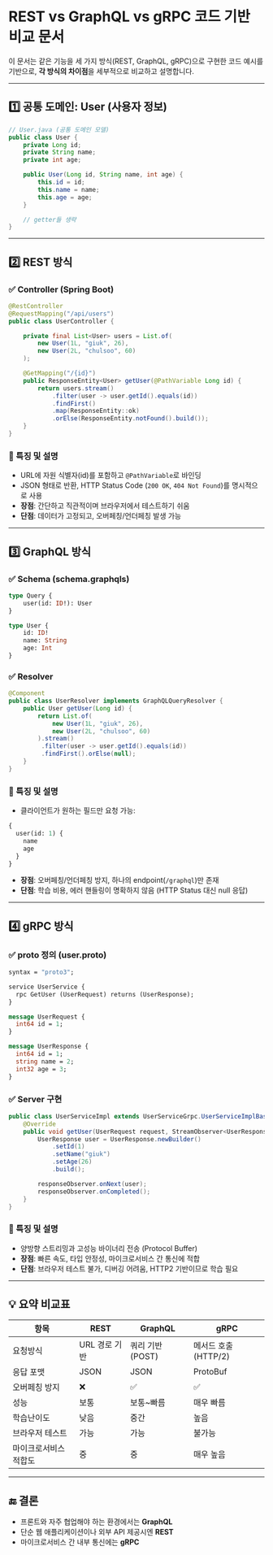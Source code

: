 # REST vs GraphQL vs gRPC 코드 기반 비교 문서

이 문서는 같은 기능을 세 가지 방식(REST, GraphQL, gRPC)으로 구현한 코드 예시를 기반으로, **각 방식의 차이점**을 세부적으로 비교하고 설명합니다.

---

## 1️⃣ 공통 도메인: User (사용자 정보)
```java
// User.java (공통 도메인 모델)
public class User {
    private Long id;
    private String name;
    private int age;

    public User(Long id, String name, int age) {
        this.id = id;
        this.name = name;
        this.age = age;
    }

    // getter들 생략
}
```

---

## 2️⃣ REST 방식

### ✅ Controller (Spring Boot)
```java
@RestController
@RequestMapping("/api/users")
public class UserController {

    private final List<User> users = List.of(
        new User(1L, "giuk", 26),
        new User(2L, "chulsoo", 60)
    );

    @GetMapping("/{id}")
    public ResponseEntity<User> getUser(@PathVariable Long id) {
        return users.stream()
            .filter(user -> user.getId().equals(id))
            .findFirst()
            .map(ResponseEntity::ok)
            .orElse(ResponseEntity.notFound().build());
    }
}
```

### 🧠 특징 및 설명
- URL에 자원 식별자(id)를 포함하고 `@PathVariable`로 바인딩
- JSON 형태로 반환, HTTP Status Code (`200 OK`, `404 Not Found`)를 명시적으로 사용
- **장점**: 간단하고 직관적이며 브라우저에서 테스트하기 쉬움
- **단점**: 데이터가 고정되고, 오버페칭/언더페칭 발생 가능

---

## 3️⃣ GraphQL 방식

### ✅ Schema (schema.graphqls)
```graphql
type Query {
    user(id: ID!): User
}

type User {
    id: ID!
    name: String
    age: Int
}
```

### ✅ Resolver
```java
@Component
public class UserResolver implements GraphQLQueryResolver {
    public User getUser(Long id) {
        return List.of(
            new User(1L, "giuk", 26),
            new User(2L, "chulsoo", 60)
        ).stream()
         .filter(user -> user.getId().equals(id))
         .findFirst().orElse(null);
    }
}
```

### 🧠 특징 및 설명
- 클라이언트가 원하는 필드만 요청 가능:
```graphql
{
  user(id: 1) {
    name
    age
  }
}
```
- **장점**: 오버페칭/언더페칭 방지, 하나의 endpoint(`/graphql`)만 존재
- **단점**: 학습 비용, 에러 핸들링이 명확하지 않음 (HTTP Status 대신 null 응답)

---

## 4️⃣ gRPC 방식

### ✅ proto 정의 (user.proto)
```proto
syntax = "proto3";

service UserService {
  rpc GetUser (UserRequest) returns (UserResponse);
}

message UserRequest {
  int64 id = 1;
}

message UserResponse {
  int64 id = 1;
  string name = 2;
  int32 age = 3;
}
```

### ✅ Server 구현
```java
public class UserServiceImpl extends UserServiceGrpc.UserServiceImplBase {
    @Override
    public void getUser(UserRequest request, StreamObserver<UserResponse> responseObserver) {
        UserResponse user = UserResponse.newBuilder()
            .setId(1)
            .setName("giuk")
            .setAge(26)
            .build();

        responseObserver.onNext(user);
        responseObserver.onCompleted();
    }
}
```

### 🧠 특징 및 설명
- 양방향 스트리밍과 고성능 바이너리 전송 (Protocol Buffer)
- **장점**: 빠른 속도, 타입 안정성, 마이크로서비스 간 통신에 적합
- **단점**: 브라우저 테스트 불가, 디버깅 어려움, HTTP2 기반이므로 학습 필요

---

## 💡 요약 비교표
| 항목 | REST | GraphQL | gRPC |
|------|------|---------|------|
| 요청방식 | URL 경로 기반 | 쿼리 기반 (POST) | 메서드 호출 (HTTP/2) |
| 응답 포맷 | JSON | JSON | ProtoBuf |
| 오버페칭 방지 | ❌ | ✅ | ✅ |
| 성능 | 보통 | 보통~빠름 | 매우 빠름 |
| 학습난이도 | 낮음 | 중간 | 높음 |
| 브라우저 테스트 | 가능 | 가능 | 불가능 |
| 마이크로서비스 적합도 | 중 | 중 | 매우 높음 |

---

## 🔚 결론
- 프론트와 자주 협업해야 하는 환경에서는 **GraphQL**
- 단순 웹 애플리케이션이나 외부 API 제공시엔 **REST**
- 마이크로서비스 간 내부 통신에는 **gRPC**
